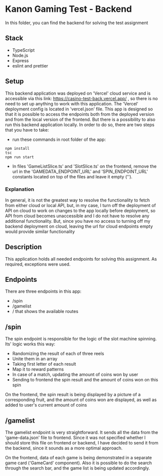 # Kanon Gaming Test - Backend

In this folder, you can find the backend for solving the test assignment

## Stack

- TypeScript
- Node.js
- Express
- eslint and prettier

## Setup

This backend application was deployed on 'Vercel' cloud service and is accessible via this link: https://casino-test-back.vercel.app/ , so there is no need to set up anything to work with this application. The 'Vercel' deployment config is located in 'vercel.json' file. This app is designed so that it is possible to access the endpoints both from the deployed version and from the local version of the frontend. But there is a possibility to also run this backend application locally. In order to do so, there are two steps that you have to take:

- run these commands in root folder of the app:

```
npm install
tsc
npm run start
```
- In files 'GameListSlice.ts' and 'SlotSlice.ts' on the frontend, remove the url in the 'GAMEDATA_ENDPOINT_URL' and 'SPIN_ENDPOINT_URL' constants located on top of the files and leave it empty ('').

### Explanation

In general, it is not the greatest way to resolve the functionality to fetch from either cloud or local API, but, in my case, I turn off the deployment of API on cloud to work on changes to the app locally before deployment, so API from cloud becomes unaccessible and I do not have to resolve any additional functionality. But, since you have no access to turning off my backend deployment on cloud, leaving the url for cloud endpoints empty would provide similar functionality

## Description

This application holds all needed endpoints for solving this assignment. As required, exceptions were used.

## Endpoints

There are three endpoints in this app:

- /spin
- /gamelist
- / that shows the available routes

## /spin

The spin endpoint is responsible for the logic of the slot machine spinning. Its' logic works this way:

- Randomizing the result of each of three reels
- Unite them in an array
- Taking first letter of each result
- Map it to reward patterns
- In case of a match, updating the amount of coins won by user
- Sending to frontend the spin result and the amount of coins won on this spin

On the frontend, the spin result is being displayed by a picture of a corresponding fruit, and the amount of coins won are displayed, as well as added to user's current amount of coins

## /gamelist

The gamelist endpoint is very straightforward. It sends all the data from the 'game-data.json' file to frontend. Since it was not specified whether I should store this file on frontend or backend, I have decided to send it from the backend, since it sounds as a more optimal approach.

On the frontend, data of each game is being demonstrated in a separate game card ('GameCard' component). Also it is possible to do the search through the search bar, and the game list is being updated accordingly.